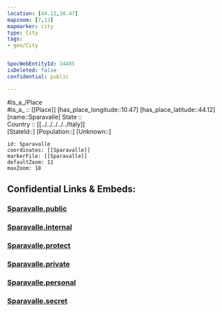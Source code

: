 ```yaml
---
location: [44.12,10.47] 
mapzoom: [7,12] 
mapmarker: city 
type: City
tags:
- geo/City


SpocWebEntityId: 34405
isDeleted: false
confidential: public

---
```

#is_a_/Place  
#is_a_ :: [[Place]] 
[has_place_longitude::10.47] 
[has_place_latitude::44.12] 
[name::Sparavalle] 
State ::  
Country :: [[../../../../../Italy]]  
[StateId::] 
[Population::] 
[Unknown::] 


```leaflet
id: Sparavalle
coordinates: [[Sparavalle]] 
markerFile: [[Sparavalle]] 
defaultZoom: 11 
maxZoom: 18
```


## Confidential Links & Embeds: 

### [Sparavalle.public](/_public/\Earth\Continent\Europe\Europe~South\Italy\regions~Italy\Tuscany\Lucca.Province\CitySparavalle.public.md) 

### [Sparavalle.internal](/_internal/\Earth\Continent\Europe\Europe~South\Italy\regions~Italy\Tuscany\Lucca.Province\CitySparavalle.internal.md) 

### [Sparavalle.protect](/_protect/\Earth\Continent\Europe\Europe~South\Italy\regions~Italy\Tuscany\Lucca.Province\CitySparavalle.protect.md) 

### [Sparavalle.private](/_private/\Earth\Continent\Europe\Europe~South\Italy\regions~Italy\Tuscany\Lucca.Province\CitySparavalle.private.md) 

### [Sparavalle.personal](/_personal/\Earth\Continent\Europe\Europe~South\Italy\regions~Italy\Tuscany\Lucca.Province\CitySparavalle.personal.md) 

### [Sparavalle.secret](/_secret/\Earth\Continent\Europe\Europe~South\Italy\regions~Italy\Tuscany\Lucca.Province\CitySparavalle.secret.md)

